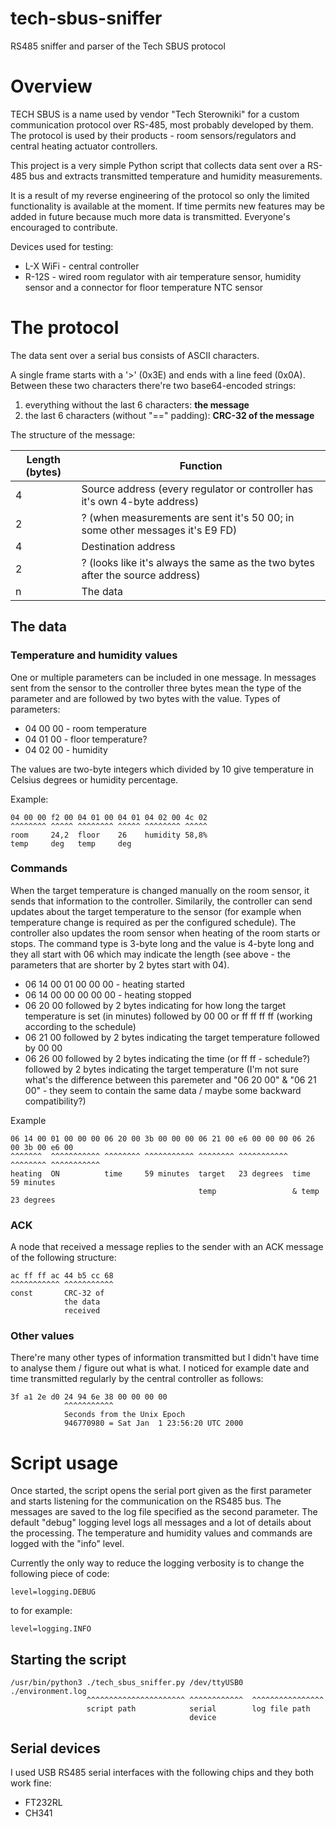 # tech-sbus-sniffer
RS485 sniffer and parser of the Tech SBUS protocol

# Overview
TECH SBUS is a name used by vendor "Tech Sterowniki" for a custom communication protocol over RS-485, most probably developed by them. The protocol is used by their products - room sensors/regulators and central heating actuator controllers.

This project is a very simple Python script that collects data sent over a RS-485 bus and extracts transmitted temperature and humidity measurements.

It is a result of my reverse engineering of the protocol so only the limited functionality is available at the moment. If time permits new features may be added in future because much more data is transmitted. Everyone's encouraged to contribute.

Devices used for testing:
- L-X WiFi - central controller
- R-12S - wired room regulator with air temperature sensor, humidity sensor and a connector for floor temperature NTC sensor

# The protocol

The data sent over a serial bus consists of ASCII characters.

A single frame starts with a '>' (0x3E) and ends with a line feed (0x0A). Between these two characters there're two base64-encoded strings:
1) everything without the last 6 characters: **the message**
2) the last 6 characters (without "==" padding): **CRC-32 of the message**

The structure of the message:

| Length (bytes) | Function  |
| ----------- | ----------- |
| 4 | Source address (every regulator or controller has it's own 4-byte address)    |
| 2 | ? (when measurements are sent it's 50 00; in some other messages it's E9 FD)  |
| 4 | Destination address                                                           |
| 2 | ? (looks like it's always the same as the two bytes after the source address) |
| n | The data                                                                      |

## The data
### Temperature and humidity values
One or multiple parameters can be included in one message. In messages sent from the sensor to the controller three bytes mean the type of the parameter and are followed by two bytes with the value.
Types of parameters:
* 04 00 00 - room temperature
* 04 01 00 - floor temperature?
* 04 02 00 - humidity

The values are two-byte integers which divided by 10 give temperature in Celsius degrees or humidity percentage.

Example:
```
04 00 00 f2 00 04 01 00 04 01 04 02 00 4c 02
^^^^^^^^ ^^^^^ ^^^^^^^^ ^^^^^ ^^^^^^^^ ^^^^^
room     24,2  floor    26    humidity 58,8%
temp     deg   temp     deg
```

### Commands
When the target temperature is changed manually on the room sensor, it sends that information to the controller. Similarily, the controller can send updates about the target temperature to the sensor (for example when temperature change is required as per the configured schedule). The controller also updates the room sensor when heating of the room starts or stops. The command type is 3-byte long and the value is 4-byte long and they all start with 06 which may indicate the length (see above - the parameters that are shorter by 2 bytes start with 04).
* 06 14 00 01 00 00 00 - heating started
* 06 14 00 00 00 00 00 - heating stopped
* 06 20 00 followed by 2 bytes indicating for how long the target temperature is set (in minutes) followed by 00 00 or ff ff ff ff (working according to the schedule)
* 06 21 00 followed by 2 bytes indicating the target temperature followed by 00 00
* 06 26 00 followed by 2 bytes indicating the time (or ff ff - schedule?) followed by 2 bytes indicating the target temperature (I'm not sure what's the difference between this paremeter and "06 20 00" & "06 21 00" - they seem to contain the same data / maybe some backward compatibility?)

Example
```
06 14 00 01 00 00 00 06 20 00 3b 00 00 00 06 21 00 e6 00 00 00 06 26 00 3b 00 e6 00
^^^^^^^  ^^^^^^^^^^^ ^^^^^^^^ ^^^^^^^^^^^ ^^^^^^^^ ^^^^^^^^^^^ ^^^^^^^^ ^^^^^^^^^^^
heating  ON          time     59 minutes  target   23 degrees  time     59 minutes
                                          temp                 & temp   23 degrees
```

### ACK
A node that received a message replies to the sender with an ACK message of the following structure:
```
ac ff ff ac 44 b5 cc 68
^^^^^^^^^^^ ^^^^^^^^^^^
const       CRC-32 of
            the data
            received
```

### Other values
There're many other types of information transmitted but I didn't have time to analyse them / figure out what is what. I noticed for example date and time transmitted regularly by the central controller as follows:
```
3f a1 2e d0 24 94 6e 38 00 00 00 00
            ^^^^^^^^^^^
            Seconds from the Unix Epoch
            946770980 = Sat Jan  1 23:56:20 UTC 2000
```

# Script usage

Once started, the script opens the serial port given as the first parameter and starts listening for the communication on the RS485 bus. The messages are saved to the log file specified as the second parameter. The default "debug" logging level logs all messages and a lot of details about the processing. The temperature and humidity values and commands are logged with the "info" level.

Currently the only way to reduce the logging verbosity is to change the following piece of code:
```
level=logging.DEBUG
```
to for example:
```
level=logging.INFO
```
## Starting the script
```
/usr/bin/python3 ./tech_sbus_sniffer.py /dev/ttyUSB0  ./environment.log
                 ^^^^^^^^^^^^^^^^^^^^^^ ^^^^^^^^^^^^  ^^^^^^^^^^^^^^^^
                 script path            serial        log file path
                                        device
```
## Serial devices
I used USB RS485 serial interfaces with the following chips and they both work fine:
- FT232RL
- CH341
